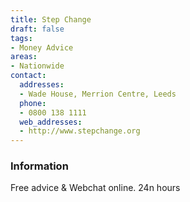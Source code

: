 ```yaml
---
title: Step Change
draft: false
tags:
- Money Advice
areas:
- Nationwide
contact:
  addresses:
  - Wade House, Merrion Centre, Leeds
  phone:
  - 0800 138 1111
  web_addresses:
  - http://www.stepchange.org
---
```


### Information
Free advice & Webchat online. 24n hours


